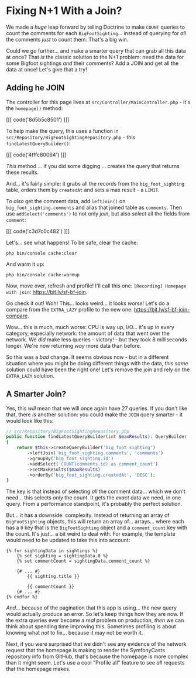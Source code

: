 # Fixing N+1 With a Join?

We made a *huge* leap forward by telling Doctrine to make `COUNT` queries to
count the comments for each `BigFootSighting`... instead of querying for *all* the
comments *just* to count them. That's a big win.

Could we go further... and make a smarter query that can grab all this data
at once? That *is* the classic solution to the N+1 problem: need the data for
some Bigfoot sightings *and* their comments? Add a JOIN and get all the data at
once! Let's give that a try!

## Adding he JOIN

The controller for this page lives at `src/Controller/MainController.php` - it's
the `homepage()` method:

[[[ code('8d5b5c8501') ]]]

To help make the query, this uses a function in
`src/Repository/BigFootSightingRepository.php` - this `findLatestQueryBuilder()`:

[[[ code('4fffc80064') ]]]

*This* method ... if you did some digging ... creates the query that returns
these results.

And... it's fairly simple: it grabs all the records from the `big_foot_sighting`
table, orders them by `createdAt` and sets a max result - a `LIMIT`.

To *also* get the comment data, add `leftJoin()` on `big_foot_sighting.comments`
and alias that joined table as `comments`. Then use `addSelect('comments')` to
not only *join*, but also *select* all the fields from `comment`:

[[[ code('c3d7c0c482') ]]]

Let's... see what happens! To be safe, clear the cache:

```terminal-silent
php bin/console cache:clear
```

And warm it up:

```terminal-silent
php bin/console cache:warmup
```

Now, move over, refresh and profile! I'll call this one: `[Recording] Homepage with join`:
https://bit.ly/sf-bf-join.

Go check it out! Woh! This... looks weird... it looks *worse*! Let's do a
compare from the `EXTRA_LAZY` profile to the new one: https://bit.ly/sf-bf-join-compare.

Wow... this is much, much worse: CPU is way up, I/O... it's up in every category,
especially network: the amount of data that went over the network. We *did* make
less queries - victory! - but they took 8 milliseconds longer. We're now returning
*way* more data than before.

So this was a *bad* change. It seems obvious now - but in a different situation
where you might be doing different things with the data, this *same* solution
could have been the right one! Let's remove the join and rely on the `EXTRA_LAZY`
solution.

## A Smarter Join?

Yes, this *will* mean that we will once again have 27 queries. If you don't like
that, there *is* another solution: you could make the `JOIN` query smarter - it
would look like this:

```php
// src/Repository/BigFootSightingRepository.php
public function findLatestQueryBuilder(int $maxResults): QueryBuilder
{
    return $this->createQueryBuilder('big_foot_sighting')
        ->leftJoin('big_foot_sighting.comments', 'comments')
        ->groupBy('big_foot_sighting.id')
        ->addSelect('COUNT(comments.id) as comment_count')
        ->setMaxResults($maxResults)
        ->orderBy('big_foot_sighting.createdAt', 'DESC');
}
```

The key is that instead of selecting *all* the comment data... which we don't need...
this selects *only* the count. It gets the *exact* data we need, in one query.
From a performance standpoint, it's probably the perfect solution.

But... it has a downside: complexity. Instead of returning an array of
`BigFootSighting` objects, this will return an array of... arrays... where each
has a `0` key that is the `BigFootSighting` object and a `comment_count` key with the count.
It's just... a bit weird to deal with. For example, the template would need to
be updated to take this into account:

```jinja
{% for sightingData in sightings %}
    {% set sighting = sightingData.0 %}
    {% set commentCount = sightingData.comment_count %}

    {# ... #}
        {{ sighting.title }}

        {{ commentCount }}
    {# ... #}
{% endfor %}
```

*And*... because of the pagination that this app is using... the new query would
actually produce an error. So let's keep things how they are now. If the extra
queries ever become a *real* problem on production, *then* we can think about spending
time improving this. Sometimes profiling is about knowing what *not* to fix...
because it may not be worth it.

Next, if you were surprised that we didn't see any evidence of the network request
that the homepage is making to render the SymfonyCasts repository info from
GitHub, that's because the homepage is more complex than it might seem. Let's
use a cool "Profile all" feature to see *all* requests that the homepage makes.
